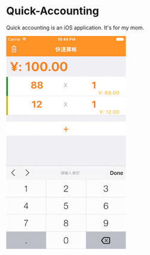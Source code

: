 # Quick-Accounting
Quick accounting is an iOS application. It's for my mom.

![](./snapshot/snapshot.png)
